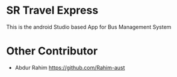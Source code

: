# SR Travel Express
 This is the android Studio based App for Bus Management System
 
# Other Contributor
 
 - Abdur Rahim https://github.com/Rahim-aust
